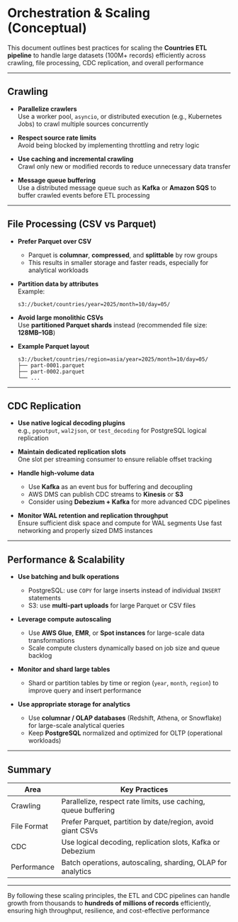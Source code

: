 # Orchestration & Scaling (Conceptual)

This document outlines best practices for scaling the **Countries ETL pipeline** to handle large datasets (100M+ records) efficiently across crawling, file processing, CDC replication, and overall performance

---

## Crawling

- **Parallelize crawlers**  
  Use a worker pool, `asyncio`, or distributed execution (e.g., Kubernetes Jobs) to crawl multiple sources concurrently

- **Respect source rate limits**  
  Avoid being blocked by implementing throttling and retry logic

- **Use caching and incremental crawling**  
  Crawl only new or modified records to reduce unnecessary data transfer

- **Message queue buffering**  
  Use a distributed message queue such as **Kafka** or **Amazon SQS** to buffer crawled events before ETL processing

---

## File Processing (CSV vs Parquet)

- **Prefer Parquet over CSV**  
  - Parquet is **columnar**, **compressed**, and **splittable** by row groups
  - This results in smaller storage and faster reads, especially for analytical workloads

- **Partition data by attributes**  
  Example:  
  ```
  s3://bucket/countries/year=2025/month=10/day=05/
  ```

- **Avoid large monolithic CSVs**  
  Use **partitioned Parquet shards** instead (recommended file size: **128MB–1GB**)

- **Example Parquet layout**
  ```
  s3://bucket/countries/region=asia/year=2025/month=10/day=05/
  ├── part-0001.parquet
  ├── part-0002.parquet
  └── ...
  ```

---

## CDC Replication

- **Use native logical decoding plugins**  
  e.g., `pgoutput`, `wal2json`, or `test_decoding` for PostgreSQL logical replication

- **Maintain dedicated replication slots**  
  One slot per streaming consumer to ensure reliable offset tracking

- **Handle high-volume data**  
  - Use **Kafka** as an event bus for buffering and decoupling
  - AWS DMS can publish CDC streams to **Kinesis** or **S3**
  - Consider using **Debezium + Kafka** for more advanced CDC pipelines

- **Monitor WAL retention and replication throughput**  
  Ensure sufficient disk space and compute for WAL segments
  Use fast networking and properly sized DMS instances

---

## Performance & Scalability

- **Use batching and bulk operations**
  - PostgreSQL: use `COPY` for large inserts instead of individual `INSERT` statements
  - S3: use **multi-part uploads** for large Parquet or CSV files

- **Leverage compute autoscaling**
  - Use **AWS Glue**, **EMR**, or **Spot instances** for large-scale data transformations
  - Scale compute clusters dynamically based on job size and queue backlog

- **Monitor and shard large tables**
  - Shard or partition tables by time or region (`year`, `month`, `region`) to improve query and insert performance

- **Use appropriate storage for analytics**
  - Use **columnar / OLAP databases** (Redshift, Athena, or Snowflake) for large-scale analytical queries
  - Keep **PostgreSQL** normalized and optimized for OLTP (operational workloads)

---

## Summary

| Area | Key Practices |
|------|----------------|
| Crawling | Parallelize, respect rate limits, use caching, queue buffering |
| File Format | Prefer Parquet, partition by date/region, avoid giant CSVs |
| CDC | Use logical decoding, replication slots, Kafka or Debezium |
| Performance | Batch operations, autoscaling, sharding, OLAP for analytics |

---

By following these scaling principles, the ETL and CDC pipelines can handle growth from thousands to **hundreds of millions of records** efficiently, ensuring high throughput, resilience, and cost-effective performance
